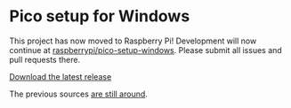 # Pico setup for Windows

This project has now moved to Raspberry Pi! Development will now continue at [raspberrypi/pico-setup-windows](https://github.com/raspberrypi/pico-setup-windows). Please submit all issues and pull requests there.

[Download the latest release](https://github.com/raspberrypi/pico-setup-windows/releases/latest/download/pico-setup-windows-x64-standalone.exe)

The previous sources [are still around](https://github.com/ndabas/pico-setup-windows/tree/master).

